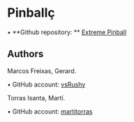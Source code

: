 # Pinballç

• **Github repository: ** [Extreme Pinball](https://github.com/martitorras/Pinball)

## Authors

Marcos Freixas, Gerard.

• GitHub account: [vsRushy](https://github.com/vsRushy)

Torras Isanta, Martí.

• GitHub account: [martitorras](https://github.com/martitorras)

